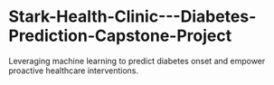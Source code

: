 # Stark-Health-Clinic---Diabetes-Prediction-Capstone-Project
Leveraging machine learning to predict diabetes onset and empower proactive healthcare interventions.
